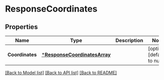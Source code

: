 # ResponseCoordinates

## Properties
Name | Type | Description | Notes
------------ | ------------- | ------------- | -------------
**Coordinates** | [***ResponseCoordinatesArray**](ResponseCoordinatesArray.md) |  | [optional] [default to null]

[[Back to Model list]](../README.md#documentation-for-models) [[Back to API list]](../README.md#documentation-for-api-endpoints) [[Back to README]](../README.md)


